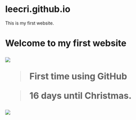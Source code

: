 # leecri.github.io
This is my first website.

<h1>Welcome to my first website

![](https://media.giphy.com/media/Y8ocCgwtdj29O/giphy.gif) 

>First time using GitHub

>16 days until Christmas.

![](http://images.complex.com/complex/image/upload/c_limit,w_680/f_auto,fl_lossy,pg_1,q_auto/mnes7qkovba8llmdzimq.jpg)